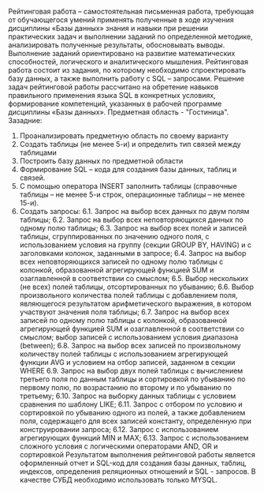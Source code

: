 Рейтинговая работа – самостоятельная письменная работа, требующая от обучающегося умений применять полученные в ходе изучения дисциплины «Базы данных» знания и навыки при решении практических задач и выполнении заданий по определенной методике, анализировать полученные результаты, обосновывать выводы. Выполнение заданий ориентировано на развитие математических способностей, логического и аналитического мышления.
Рейтинговая работа состоит из задания, по которому необходимо спроектировать базу данных, а также выполнить работу с SQL – запросами. Решение задач рейтинговой работы рассчитано на обретение навыков правильного применения языка SQL в конкретных условиях, формирование компетенций, указанных в рабочей программе дисциплины «Базы данных».
Предметная область - "Гостиница".
Зазадние:
1.	Проанализировать предметную область по своему варианту
2.	Создать таблицы (не менее 5-и) и определить тип связей между таблицами
3.	Построить базу данных по предметной области
4.	Формирование SQL – кода для создания базы данных, таблиц и связей.
5.	 С помощью оператора INSERT заполнить таблицы (справочные таблицы – не менее 5-и строк, операционные таблицы – не менее 15-и). 
6.	 Создать запросы: 
6.1.	Запрос на выбор всех данных по двум полям таблицы; 
6.2.	Запрос на выбор всех неповторяющихся данных по одному полю таблицы; 
6.3.	Запрос на выбор всех полей и записей таблицы, сгруппированных по значению одного поля, с использованием условия на группу (секции GROUP BY, HAVING) и с заголовками колонок, заданными в запросе; 
6.4.	Запрос на выбор всех неповторяющихся записей по одному полю таблицы с колонкой, образованной агрегирующей функцией SUM и озаглавленной в соответствии со смыслом; 
6.5.	Выбор нескольких (не всех) полей таблицы, отсортированных по убыванию; 
6.6.	Выбор произвольного количества полей таблицы с добавлением поля, являющегося результатом арифметического выражения, в котором участвуют значения поля таблицы; 
6.7.	Запрос на выбор всех записей по одному полю таблицы с колонкой, образованной агрегирующей функцией SUM и озаглавленной в соответствии со смыслом; выбор записей с использованием условия диапазона (between); 
6.8.	Запрос на выбор всех записей по произвольному количеству полей таблицы с использованием агрегирующей функции AVG и условием на отбор записей, заданном в секции WHERE
6.9.	Запрос на выбор двух полей таблицы с вычислением третьего поля по данным таблицы и сортировкой по убыванию по первому полю, по возрастанию по второму и по убыванию по третьему; 
6.10.	Запрос на выборку данных таблицы с условием сравнения по шаблону LIKE; 
6.11.	Запрос с отбором по условию и сортировкой по убыванию одного из полей, а также добавлением поля, содержащего для всех записей константу, определенную при конструировании запроса; 
6.12.	Запрос с использованием агрегирующих функций MIN и MAX; 
6.13.	Запрос с использованием сложного условия с логическими операторами AND, OR и сортировкой
Результатом выполнения рейтинговой работы является оформленный отчет и SQL-код для создания базы данных, таблиц, индексов, определения реляционных отношений и SQL - запросов. 
В качестве СУБД необходимо использовать только MYSQL.
